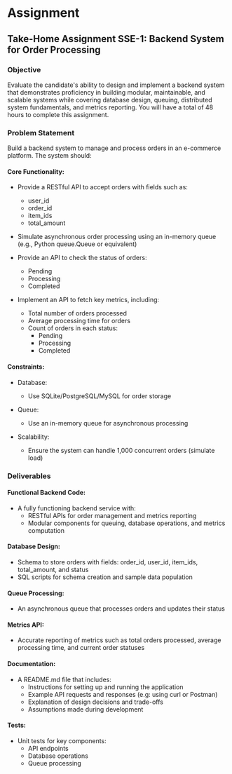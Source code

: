 # Assignment

## Take-Home Assignment SSE-1: Backend System for Order Processing

### Objective

Evaluate the candidate's ability to design and implement a backend system that demonstrates proficiency in building modular, maintainable, and scalable systems while covering database design, queuing, distributed system fundamentals, and metrics reporting. You will have a total of 48 hours to complete this assignment.

### Problem Statement

Build a backend system to manage and process orders in an e-commerce platform. The system should:

#### Core Functionality:

- Provide a RESTful API to accept orders with fields such as:
  - user_id
  - order_id 
  - item_ids
  - total_amount

- Simulate asynchronous order processing using an in-memory queue (e.g., Python queue.Queue or equivalent)

- Provide an API to check the status of orders:
  - Pending
  - Processing 
  - Completed

- Implement an API to fetch key metrics, including:
  - Total number of orders processed
  - Average processing time for orders
  - Count of orders in each status:
    - Pending
    - Processing
    - Completed

#### Constraints:

- Database:
  - Use SQLite/PostgreSQL/MySQL for order storage

- Queue:
  - Use an in-memory queue for asynchronous processing

- Scalability:
  - Ensure the system can handle 1,000 concurrent orders (simulate load)

### Deliverables

#### Functional Backend Code:

- A fully functioning backend service with:
  - RESTful APIs for order management and metrics reporting
  - Modular components for queuing, database operations, and metrics computation

#### Database Design:

- Schema to store orders with fields: order_id, user_id, item_ids, total_amount, and status
- SQL scripts for schema creation and sample data population

#### Queue Processing:

- An asynchronous queue that processes orders and updates their status

#### Metrics API:

- Accurate reporting of metrics such as total orders processed, average processing time, and current order statuses

#### Documentation:

- A README.md file that includes:
  - Instructions for setting up and running the application
  - Example API requests and responses (e.g: using curl or Postman)
  - Explanation of design decisions and trade-offs
  - Assumptions made during development

#### Tests:

- Unit tests for key components:
  - API endpoints
  - Database operations
  - Queue processing